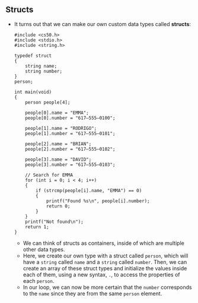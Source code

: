 ## Structs

- It turns out that we can make our own custom data types called **structs**:

      #include <cs50.h>
      #include <stdio.h>
      #include <string.h>

      typedef struct
      {
          string name;
          string number;
      }
      person;

      int main(void)
      {
          person people[4];

          people[0].name = "EMMA";
          people[0].number = "617–555–0100";

          people[1].name = "RODRIGO";
          people[1].number = "617–555–0101";

          people[2].name = "BRIAN";
          people[2].number = "617–555–0102";

          people[3].name = "DAVID";
          people[3].number = "617–555–0103";

          // Search for EMMA
          for (int i = 0; i < 4; i++)
          {
              if (strcmp(people[i].name, "EMMA") == 0)
              {
                  printf("Found %s\n", people[i].number);
                  return 0;
              }
          }
          printf("Not found\n");
          return 1;
      }

  - We can think of structs as containers, inside of which are multiple other data types.
  - Here, we create our own type with a struct called `person`, which will have a `string` called `name` and a `string` called `number`. Then, we can create an array of these struct types and initialize the values inside each of them, using a new syntax, `.`, to access the properties of each `person`.
  - In our loop, we can now be more certain that the `number` corresponds to the `name` since they are from the same `person` element.
